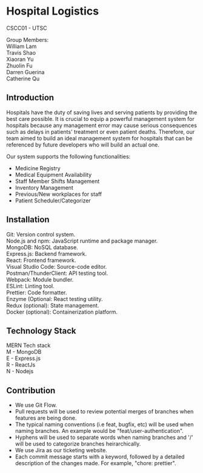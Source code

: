 # Hospital Logistics
CSCC01 - UTSC <br>

Group Members: <br>
William Lam <br>
Travis Shao <br>
Xiaoran Yu <br>
Zhuolin Fu <br>
Darren Guerina <br>
Catherine Qu <br>
## Introduction
Hospitals have the duty of saving lives and serving patients by providing the best care possible. It is crucial to equip a powerful management system for hospitals because any management error may cause serious consequences such as delays in patients' treatment or even patient deaths. Therefore, our team aimed to build an ideal management system for hospitals that can be referenced by future developers who will build an actual one.

Our system supports the following functionalities:
* Medicine Registry
* Medical Equipment Availability
* Staff Member Shifts Management
* Inventory Management
* Previous/New workplaces for staff
* Patient Scheduler/Categorizer
## Installation
Git: Version control system. <br>
Node.js and npm: JavaScript runtime and package manager.<br>
MongoDB: NoSQL database.<br>
Express.js: Backend framework.<br>
React: Frontend framework.<br>
Visual Studio Code: Source-code editor.<br>
Postman/ThunderClient: API testing tool.<br>
Webpack: Module bundler.<br>
ESLint: Linting tool.<br>
Prettier: Code formatter.<br>
Enzyme (Optional: React testing utility.<br>
Redux (optional): State management.<br>
Docker (optional): Containerization platform.<br>


## Technology Stack
MERN Tech stack <br>
M - MongoDB <br>
E - Express.js <br>
R - ReactJs <br>
N - Nodejs <br>

## Contribution
* We use Git Flow.
* Pull requests will be used to review potential merges of branches when features are being done.
* The typical naming conventions (i.e feat, bugfix, etc) will be used when naming branches. An example would be "feat/user-authentication".
* Hyphens will be used to separate words when naming branches and '/' will be used to categorize branches heirarchically.
* We use Jira as our ticketing website.
* Each commit message starts with a keyword, followed by a detailed description of the changes made. For example, "chore: prettier".
